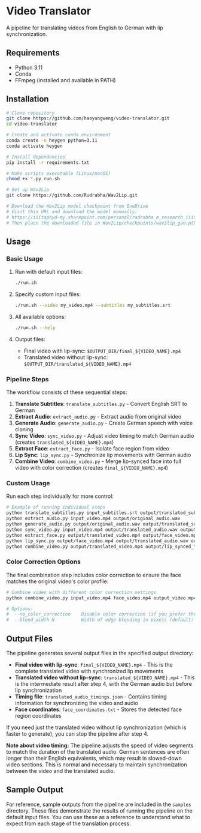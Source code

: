 # Video Translator

A pipeline for translating videos from English to German with lip synchronization.

## Requirements

- Python 3.11
- Conda
- FFmpeg (installed and available in PATH)

## Installation

```bash
# Clone repository
git clone https://github.com/haoyungweng/video-translator.git
cd video-translator

# Create and activate conda environment
conda create -n heygen python=3.11
conda activate heygen

# Install dependencies
pip install -r requirements.txt

# Make scripts executable (Linux/macOS)
chmod +x *.py run.sh

# Set up Wav2Lip
git clone https://github.com/Rudrabha/Wav2Lip.git

# Download the Wav2Lip model checkpoint from OneDrive
# Visit this URL and download the model manually:
# https://iiitaphyd-my.sharepoint.com/personal/radrabha_m_research_iiit_ac_in/_layouts/15/embed.aspx?UniqueId=b6edc8d8-8065-4c0a-aac5-68114517a4bb
# Then place the downloaded file in Wav2Lip/checkpoints/wav2lip_gan.pth
```

## Usage

### Basic Usage

1. Run with default input files:
   ```bash
   ./run.sh
   ```

2. Specify custom input files:
   ```bash
   ./run.sh --video my_video.mp4 --subtitles my_subtitles.srt
   ```

3. All available options:
   ```bash
   ./run.sh --help
   ```

4. Output files:
   - Final video with lip-sync: `$OUTPUT_DIR/final_${VIDEO_NAME}.mp4`
   - Translated video without lip-sync: `$OUTPUT_DIR/translated_${VIDEO_NAME}.mp4`

### Pipeline Steps

The workflow consists of these sequential steps:

1. **Translate Subtitles**: `translate_subtitles.py` - Convert English SRT to German
2. **Extract Audio**: `extract_audio.py` - Extract audio from original video
3. **Generate Audio**: `generate_audio.py` - Create German speech with voice cloning
4. **Sync Video**: `sync_video.py` - Adjust video timing to match German audio (creates `translated_${VIDEO_NAME}.mp4`)
5. **Extract Face**: `extract_face.py` - Isolate face region from video
6. **Lip Sync**: `lip_sync.py` - Synchronize lip movements with German audio
7. **Combine Video**: `combine_video.py` - Merge lip-synced face into full video with color correction (creates `final_${VIDEO_NAME}.mp4`)

### Custom Usage

Run each step individually for more control:

```bash
# Example of running individual steps
python translate_subtitles.py input_subtitles.srt output/translated_subtitles.srt
python extract_audio.py input_video.mp4 output/original_audio.wav
python generate_audio.py output/original_audio.wav output/translated_subtitles.srt output/translated_audio.wav
python sync_video.py input_video.mp4 output/translated_audio.wav output/translated_audio_timings.json output/translated_video.mp4
python extract_face.py output/translated_video.mp4 output/face_video.mp4
python lip_sync.py output/face_video.mp4 output/translated_audio.wav output/lip_synced_face.mp4
python combine_video.py output/translated_video.mp4 output/lip_synced_face.mp4 output/final_video.mp4 --audio output/translated_audio.wav --blend_width 5
```

### Color Correction Options

The final combination step includes color correction to ensure the face matches the original video's color profile:

```bash
# Combine video with different color correction settings
python combine_video.py input_video.mp4 face_video.mp4 output_video.mp4 [options]

# Options:
#  --no_color_correction    Disable color correction (if you prefer the original colors)
#  --blend_width N          Width of edge blending in pixels (default: 5, 0 to disable)
```

## Output Files

The pipeline generates several output files in the specified output directory:

- **Final video with lip-sync**: `final_${VIDEO_NAME}.mp4` - This is the complete translated video with synchronized lip movements
- **Translated video without lip-sync**: `translated_${VIDEO_NAME}.mp4` - This is the intermediate result after step 4, with the German audio but before lip synchronization
- **Timing file**: `translated_audio_timings.json` - Contains timing information for synchronizing the video and audio
- **Face coordinates**: `face_coordinates.txt` - Stores the detected face region coordinates

If you need just the translated video without lip synchronization (which is faster to generate), you can stop the pipeline after step 4.

**Note about video timing:** The pipeline adjusts the speed of video segments to match the duration of the translated audio. German sentences are often longer than their English equivalents, which may result in slowed-down video sections. This is normal and necessary to maintain synchronization between the video and the translated audio.

## Sample Output

For reference, sample outputs from the pipeline are included in the `samples` directory. These files demonstrate the results of running the pipeline on the default input files. You can use these as a reference to understand what to expect from each stage of the translation process.